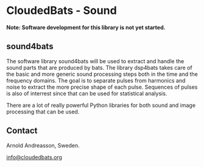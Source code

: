 # CloudedBats - Sound

**Note: Software development for this library is not yet started.**

## sound4bats

The software library sound4bats will be used to extract and handle the sound parts that are produced by bats. The library dsp4bats takes care of the basic and more generic sound processing steps both in the time and the frequency domains. The goal is to separate pulses from harmonics and noise to extract the more precise shape of each pulse. Sequences of pulses is also of interrest since that can be used for statistical analysis.

There are a lot of really powerful Python libraries for both sound and image processing that can be used.

## Contact

Arnold Andreasson, Sweden.

info@cloudedbats.org
